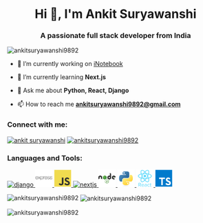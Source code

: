 <h1 align="center">Hi 👋, I'm Ankit Suryawanshi</h1>
<h3 align="center">A passionate full stack developer from India</h3>

<p align="left"> <img src="https://komarev.com/ghpvc/?username=ankitsuryawanshi9892&label=Profile%20views&color=0e75b6&style=flat" alt="ankitsuryawanshi9892" /> </p>

- 🔭 I’m currently working on [iNotebook](https://github.com/ankitsuryawanshi9892/Notebook)

- 🌱 I’m currently learning **Next.js**

- 💬 Ask me about **Python, React, Django**

- 📫 How to reach me **ankitsuryawanshi9892@gmail.com**

<h3 align="left">Connect with me:</h3>
<p align="left">
<a href="https://linkedin.com/in/ankit suryawanshi" target="blank"><img align="center" src="https://raw.githubusercontent.com/rahuldkjain/github-profile-readme-generator/master/src/images/icons/Social/linked-in-alt.svg" alt="ankit suryawanshi" height="30" width="40" /></a>
<a href="https://www.leetcode.com/ankitsuryawanshi9892" target="blank"><img align="center" src="https://raw.githubusercontent.com/rahuldkjain/github-profile-readme-generator/master/src/images/icons/Social/leet-code.svg" alt="ankitsuryawanshi9892" height="30" width="40" /></a>
</p>

<h3 align="left">Languages and Tools:</h3>
<p align="left"> <a href="https://www.djangoproject.com/" target="_blank" rel="noreferrer"> <img src="https://cdn.worldvectorlogo.com/logos/django.svg" alt="django" width="40" height="40"/> </a> <a href="https://expressjs.com" target="_blank" rel="noreferrer"> <img src="https://raw.githubusercontent.com/devicons/devicon/master/icons/express/express-original-wordmark.svg" alt="express" width="40" height="40"/> </a> <a href="https://developer.mozilla.org/en-US/docs/Web/JavaScript" target="_blank" rel="noreferrer"> <img src="https://raw.githubusercontent.com/devicons/devicon/master/icons/javascript/javascript-original.svg" alt="javascript" width="40" height="40"/> </a> <a href="https://nextjs.org/" target="_blank" rel="noreferrer"> <img src="https://cdn.worldvectorlogo.com/logos/nextjs-2.svg" alt="nextjs" width="40" height="40"/> </a> <a href="https://nodejs.org" target="_blank" rel="noreferrer"> <img src="https://raw.githubusercontent.com/devicons/devicon/master/icons/nodejs/nodejs-original-wordmark.svg" alt="nodejs" width="40" height="40"/> </a> <a href="https://www.python.org" target="_blank" rel="noreferrer"> <img src="https://raw.githubusercontent.com/devicons/devicon/master/icons/python/python-original.svg" alt="python" width="40" height="40"/> </a> <a href="https://reactjs.org/" target="_blank" rel="noreferrer"> <img src="https://raw.githubusercontent.com/devicons/devicon/master/icons/react/react-original-wordmark.svg" alt="react" width="40" height="40"/> </a> <a href="https://www.typescriptlang.org/" target="_blank" rel="noreferrer"> <img src="https://raw.githubusercontent.com/devicons/devicon/master/icons/typescript/typescript-original.svg" alt="typescript" width="40" height="40"/> </a> </p>

<p><img align="left" src="https://github-readme-stats.vercel.app/api/top-langs?username=ankitsuryawanshi9892&show_icons=true&locale=en&layout=compact" alt="ankitsuryawanshi9892" /></p>

<p>&nbsp;<img align="center" src="https://github-readme-stats.vercel.app/api?username=ankitsuryawanshi9892&show_icons=true&locale=en" alt="ankitsuryawanshi9892" /></p>

<p><img align="center" src="https://github-readme-streak-stats.herokuapp.com/?user=ankitsuryawanshi9892&" alt="ankitsuryawanshi9892" /></p>


<!--
**ankitsuryawanshi9892/ankitsuryawanshi9892** is a ✨ _special_ ✨ repository because its `README.md` (this file) appears on your GitHub profile.

Here are some ideas to get you started:

- 🔭 I’m currently working on ...
- 🌱 I’m currently learning ...
- 👯 I’m looking to collaborate on ...
- 🤔 I’m looking for help with ...
- 💬 Ask me about ...
- 📫 How to reach me: ...
- 😄 Pronouns: ...
- ⚡ Fun fact: ...
-->
